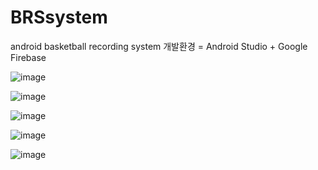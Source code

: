 # BRSsystem
android basketball recording system
개발환경 = Android Studio + Google Firebase

![image](https://user-images.githubusercontent.com/47100931/76282470-1cdfa480-62db-11ea-96a8-debd084bb5a6.png)

![image](https://user-images.githubusercontent.com/47100931/76282487-2e28b100-62db-11ea-86d1-494ee5048f66.png)

![image](https://user-images.githubusercontent.com/47100931/76282512-3aad0980-62db-11ea-94a2-9cea6c9616f7.png)

![image](https://user-images.githubusercontent.com/47100931/76282534-47316200-62db-11ea-93a0-803f0cb56d38.png)

![image](https://user-images.githubusercontent.com/47100931/76282548-51536080-62db-11ea-8279-9c3084fe7f52.png)


